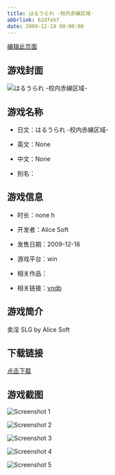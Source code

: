 ```yaml
---
title: はるうられ -校内赤線区域-
abbrlink: 62dfeb7
date: 2009-12-18 00:00:00
---
```

[编辑此页面](https://github.com/ACG-3/ADV3-source/blob/main/source/_posts/games/%E3%81%AF%E3%82%8B%E3%81%86%E3%82%89%E3%82%8C%20-%E6%A0%A1%E5%86%85%E8%B5%A4%E7%B7%9A%E5%8C%BA%E5%9F%9F-.md)

## 游戏封面

![はるうられ -校内赤線区域-](https%3A//pan.timero.xyz/onedrive/img_lib_001/%E3%81%AF%E3%82%8B%E3%81%86%E3%82%89%E3%82%8C%20-%E6%A0%A1%E5%86%85%E8%B5%A4%E7%B7%9A%E5%8C%BA%E5%9F%9F-_cover.avif)


## 游戏名称

- 日文：はるうられ -校内赤線区域-
- 英文：None
- 中文：None

- 别名：


## 游戏信息

- 时长：none h
- 开发者：Alice Soft
- 发售日期：2009-12-18
- 游戏平台：win
- 相关作品：

- 相关链接：[vndb](https://vndb.org/v3096)


## 游戏简介

卖淫 SLG by Alice Soft


## 下载链接

[点击下载](https://pan.timero.xyz/onedrive/adv_lib_001/%E3%81%AF%E3%82%8B%E3%81%86%E3%82%89%E3%82%8C%20-%E6%A0%A1%E5%86%85%E8%B5%A4%E7%B7%9A%E5%8C%BA%E5%9F%9F-)


## 游戏截图


![Screenshot 1](https%3A//pan.timero.xyz/onedrive/img_lib_001/%E3%81%AF%E3%82%8B%E3%81%86%E3%82%89%E3%82%8C%20-%E6%A0%A1%E5%86%85%E8%B5%A4%E7%B7%9A%E5%8C%BA%E5%9F%9F-_Screenshot_1.avif)

![Screenshot 2](https%3A//pan.timero.xyz/onedrive/img_lib_001/%E3%81%AF%E3%82%8B%E3%81%86%E3%82%89%E3%82%8C%20-%E6%A0%A1%E5%86%85%E8%B5%A4%E7%B7%9A%E5%8C%BA%E5%9F%9F-_Screenshot_2.avif)

![Screenshot 3](https%3A//pan.timero.xyz/onedrive/img_lib_001/%E3%81%AF%E3%82%8B%E3%81%86%E3%82%89%E3%82%8C%20-%E6%A0%A1%E5%86%85%E8%B5%A4%E7%B7%9A%E5%8C%BA%E5%9F%9F-_Screenshot_3.avif)

![Screenshot 4](https%3A//pan.timero.xyz/onedrive/img_lib_001/%E3%81%AF%E3%82%8B%E3%81%86%E3%82%89%E3%82%8C%20-%E6%A0%A1%E5%86%85%E8%B5%A4%E7%B7%9A%E5%8C%BA%E5%9F%9F-_Screenshot_4.avif)

![Screenshot 5](https%3A//pan.timero.xyz/onedrive/img_lib_001/%E3%81%AF%E3%82%8B%E3%81%86%E3%82%89%E3%82%8C%20-%E6%A0%A1%E5%86%85%E8%B5%A4%E7%B7%9A%E5%8C%BA%E5%9F%9F-_Screenshot_5.avif)

